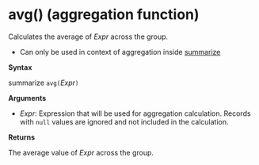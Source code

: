 # avg() (aggregation function)

Calculates the average of *Expr* across the group. 

* Can only be used in context of aggregation inside [summarize](summarizeoperator.md)

**Syntax**

summarize `avg(`*Expr*`)`

**Arguments**

* *Expr*: Expression that will be used for aggregation calculation. Records with `null` values are ignored and not included in the calculation.

**Returns**

The average value of *Expr* across the group.
 
